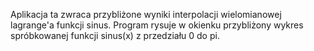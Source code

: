 Aplikacja ta zwraca przybliżone wyniki interpolacji wielomianowej lagrange'a funkcji sinus.
Program rysuje w okienku przybliżony wykres spróbkowanej funkcji sinus(x) z przedziału 0 do pi.
